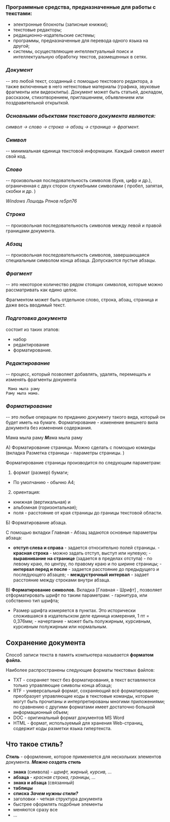 ### Программные средства, предназначенные для работы с текстами:
- электронные блокноты (записные книжки);
- текстовые редакторы;
- редакционно-издательские системы;
- программы, предназначенные для перевода одного языка на другой;
- системы, осуществляющие интеллектуальный поиск и интеллектуальную обработку текстов, размещенных в сетях.


### *Документ*

-- это любой текст, созданный с помощью текстового редактора, а также включенные в него нетекстовые материалы (графика, звуковые фрагменты или видеоклипы).
Документ может быть статьей, докладом, рассказом, стихотворением, приглашением, объявлением или поздравительной открыткой.


### *Основными объектами текстового документа являются:*

*символ -> слово -> строка -> абзац -> страница -> фрагмент.*



### *Символ* 
-- минимальная единица текстовой информации. Каждый символ имеет свой код.




### *Слово*

-- произвольная последовательность символов (букв, цифр и др.), ограниченная с двух сторон служебными символами ( пробел, запятая, скобки и др. )

*Windows
Лошадь
Pпнов
re5pп76*


### *Строка* 

-- произвольная последовательность символов между левой и правой границами документа.


### *Абзац* 

-- произвольная последовательность символов, завершающаяся специальным символом конца абзаца.
Допускаются пустые абзацы.


### *Фрагмент*

-- это некоторое количество рядом стоящих символов, которые можно рассматривать как едино целое.

Фрагментом может быть отдельное слово, строка, абзац, страница и даже весь вводимый текст.


### *Подготовка документа*

состоит из таких этапов:

- набор
- редактирование
- форматирование.


### *Редактирование*

-- процесс, который позволяет добавлять, удалять, перемещать и изменять фрагменты документа

	 Мама мыла раму
	Раму мыла мама.


### *Форматирование* 

-- это любые операции по приданию документу такого вида, который он будет иметь на бумаге.
Форматирование - изменение внешнего вила документа без изменения содержания.

Мама мыла раму
***М***ама мыла раму

А) Форматирование страницы.
Можно сделать с помощью команды (вкладка Разметка страницы - параметры страницы. )

Форматирование страницы производится по следующим параметрам:

1) формат (размер) бумаги;
- По умолчанию - обычно А4;
2) ориентация:
- книжная (вертикальная) и 
- альбомная (горизонтальная);
- поля - расстояние от края страницы до границы текстовой области.

Б) Форматирование абзаца.

С помощью вкладки Главная - Абзац задаются основные параметры абзаца:
- **отступ слева и справа** - 
	задается относительно полей страницы.
﻿- ﻿**красная строка** - 
	﻿можно задать отступ, выступ или нулевую;
﻿﻿- **выравнивание на странице**
(задается в пределах отступа) - по левому краю, по центру, по правому краю и по ширине страницы;
﻿﻿- **интервал перед и после** - задается расстояние до предыдущего и последующего абзацев;
﻿﻿- **междустрочный интервал** - задает расстояние между строками внутри абзаца.

В) **Форматирование символов.**
Вкладка [Главная - Шрифт] ,  позволяет отформатировать
шрифт по таким параметрам:
﻿- ﻿гарнитура, или собственно тип шрифта;
- Размер шрифта измеряется в пунктах. Это исторически сложившаяся в издательском деле единица измерения, 1 пт = 0,376мм;
﻿﻿- начертание - может быть полужирным, курсивным, курсивным полужирным или нормальным.

## Сохранение документа

Способ записи текста в память компьютера называется **форматом файла.**

Наиболее распространены следующие форматы текстовых файлов:
﻿
  - TXT - сохраняет текст без форматирования, в текст вставляются только управляющие символы конца абзаца;
- RTF - универсальный формат, сохраняющий всё форматирование; преобразует управляющие коды в текстовые команды, которые могут быть прочитаны и интерпретированы многими приложениями; по сравнению с другими форматами имеет достаточно большой информационный объем;
﻿﻿
- DOC - оригинальный формат документов MS Word
﻿﻿
- HTML - формат, используемый для хранения Web-страниц, содержит коды разметки языка гипертекста.

## Что такое стиль?

***Стиль*** - оформление, которое применяется для нескольких элементов документа.
***Можно создать стиль***
- **знака** (символа) - *шрифт, жирный, курсив, ...*
- **абзаца** - *красная строка, границы, ...*
- **знака и абзаца** (связанный)
- **таблицы**
- **списка**
***Зачем нужны стили?***
- заголовки - четкая структура документа
- быстрее оформлять подобные элементы
- меняются сразу все
- ...

